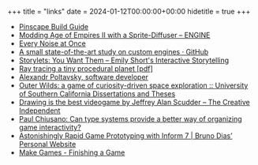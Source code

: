 +++
title = "links"
date = 2024-01-12T00:00:00+00:00
hidetitle = true
+++

- [Pinscape Build Guide](http://mjrnet.org/pinscape/BuildGuideV2/BuildGuide.php)
- [Modding Age of Empires II with a Sprite-Diffuser – ENGINE](https://www.engine.study/blog/modding-age-of-empires-ii-with-a-sprite-diffuser/)
- [Every Noise at Once](https://everynoise.com/)
- [A small state-of-the-art study on custom engines · GitHub](https://gist.github.com/raysan5/909dc6cf33ed40223eb0dfe625c0de74)
- [Storylets: You Want Them – Emily Short's Interactive Storytelling](https://emshort.blog/2019/11/29/storylets-you-want-them/)
- [Ray tracing a tiny procedural planet [pdf]](http://casual-effects.com/research/McGuire2019ProcGen/McGuire2019ProcGen.pdf)
- [Alexandr Poltavsky, software developer](https://alexpolt.github.io/index-gfx.html)
- [Outer Wilds: a game of curiosity-driven space exploration :: University of Southern California Dissertations and Theses](https://digitallibrary.usc.edu/archive/Outer-Wilds--a-game-of-curiosity-driven-space-exploration-2A3BF163YX5A.html)
- [Drawing is the best videogame by Jeffrey Alan Scudder – The Creative Independent](https://thecreativeindependent.com/weekends/drawing-is-the-best-videogame-by-jeffrey-alan-scudder/)
- [Paul Chiusano: Can type systems provide a better way of organizing game interactivity?](https://pchiusano.github.io/2015-01-23/game-types.html)
- [Astonishingly Rapid Game Prototyping with Inform 7 | Bruno Dias’ Personal Website](https://brunodias.dev/2017/05/05/inform-prototyping.html)
- [Make Games - Finishing a Game](http://makegames.tumblr.com/post/1136623767/finishing-a-game)
